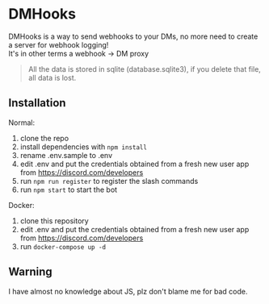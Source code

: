 # DMHooks

DMHooks is a way to send webhooks to your DMs, no more need to create a server for webhook logging!  
It's in other terms a webhook -> DM proxy

> All the data is stored in sqlite (database.sqlite3), if you delete that file, all data is lost.

## Installation

Normal:

1. clone the repo
2. install dependencies with `npm install`
3. rename .env.sample to .env
4. edit .env and put the credentials obtained from a fresh new user app from https://discord.com/developers
5. run `npm run register` to register the slash commands
6. run `npm start` to start the bot

Docker:

1. clone this repository
2. edit .env and put the credentials obtained from a fresh new user app from https://discord.com/developers
3. run `docker-compose up -d`

## Warning

I have almost no knowledge about JS, plz don't blame me for bad code.

